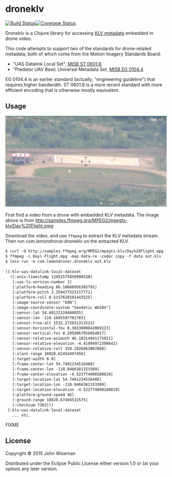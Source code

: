 # droneklv

[![Build Status](https://travis-ci.org/wiseman/droneklv.svg?branch=master)](https://travis-ci.org/wiseman/droneklv)[![Coverage Status](https://coveralls.io/repos/wiseman/droneklv/badge.svg?branch=master)](https://coveralls.io/r/wiseman/droneklv?branch=master)

Droneklv is a Clojure library for accessing
[KLV metadata](http://en.wikipedia.org/wiki/KLV) embedded in drone
video.

This code attempts to support two of the standards for drone-related
metadata, both of which come from the Motion Imagery Standards Board:

* "UAS Datalink Local Set", [MISB ST 0601.8](http://www.gwg.nga.mil/misb/docs/standards/ST0601.8.pdf).
* "Predator UAV Basic Universal Metadata Set, [MISB EG 0104.4](http://www.gwg.nga.mil/misb/docs/eg/EG0104.4.pdf)

EG 0104.4 is an earlier standard (actually, "engineering guideline")
that requires higher bandwidth. ST 0601.8 is a more recent standard
with more efficient encoding that is otherwise mostly equivalent.


## Usage

![Drone video with KLV](/images/drone-klv-still.jpg?raw=true "Drone video with KLV")

First find a video from a drone with embedded KLV metadata. The image
above is from
http://samples.ffmpeg.org/MPEG2/mpegts-klv/Day%20Flight.mpg

Download the video, and use `ffmpeg` to extract the KLV metadata
stream. Then run com.lemondronor.droneklv on the extracted KLV.

```
$ curl -O http://samples.ffmpeg.org/MPEG2/mpegts-klv/Day%20Flight.mpg
$ ffmpeg -i Day\ Flight.mpg -map data-re -codec copy -f data out.klv
$ lein run -m com.lemondronor.droneklv out.klv

([:klv-uas-datalink-local-dataset
  ([:unix-timestamp 1245257585099653N]
   [:uas-ls-version-number 1]
   [:platform-heading 86.10666056305791]
   [:platform-pitch 3.359477523117771]
   [:platform-roll 0.5157628101443525]
   [:image-source-sensor "EON"]
   [:image-coordinate-system "Geodetic WGS84"]
   [:sensor-lat 54.68132328460055]
   [:sensor-lon -110.1685597701783]
   [:sensor-true-alt 1532.272831311513]
   [:sensor-horizontal-fov 0.3653009842069123]
   [:sensor-vertical-fov 0.2059967956054017]
   [:sensor-relative-azimuth 46.10314941175821]
   [:sensor-relative-elevation -4.41094972398642]
   [:sensor-relative-roll 358.2026063087868]
   [:slant-range 10928.62454497456]
   [:target-width 0.0]
   [:frame-center-lat 54.7491234516488]
   [:frame-center-lon -110.0466381153309]
   [:frame-center-elevation -4.522774090180819]
   [:target-location-lat 54.7491234516488]
   [:target-location-lon -110.0466381153309]
   [:target-location-elevation -4.522774090180819]
   [:platform-ground-speed 46]
   [:ground-range 10820.67494532575]
   [:checksum 7263])]
 [:klv-uas-datalink-local-dataset
   ... etc.
```

FIXME

## License

Copyright © 2015 John Wiseman

Distributed under the Eclipse Public License either version 1.0 or (at
your option) any later version.
